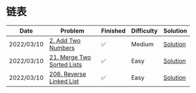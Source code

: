 # 链表
| Date       | Problem                                                                             | Finished | Difficulty | Solution                                        |
|------------|-------------------------------------------------------------------------------------|----------|------------|-------------------------------------------------|
| 2022/03/10 | [2. Add Two Numbers](https://leetcode.com/problems/add-two-numbers/)                | ✅        | Medium     | [Solution](./src/linkedlist/AddTwoNumbers.java) |
| 2022/03/10 | [21. Merge Two Sorted Lists](https://leetcode.com/problems/merge-two-sorted-lists/) | ✅        | Easy       | [Solution](./src/linkedlist/MergeTwoLists.java) |
| 2022/03/10 | [206. Reverse Linked List](https://leetcode.com/problems/reverse-linked-list/)      | ✅        | Easy       | [Solution](./src/linkedlist/ReverseList.java)   |
